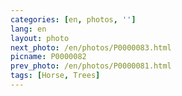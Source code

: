 ```yaml
---
categories: [en, photos, '']
lang: en
layout: photo
next_photo: /en/photos/P0000083.html
picname: P0000082
prev_photo: /en/photos/P0000081.html
tags: [Horse, Trees]
---
```

